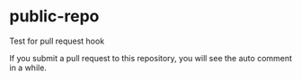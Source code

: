 # public-repo
Test for pull request hook

If you submit a pull request to this repository, you will see the auto comment in a while.

